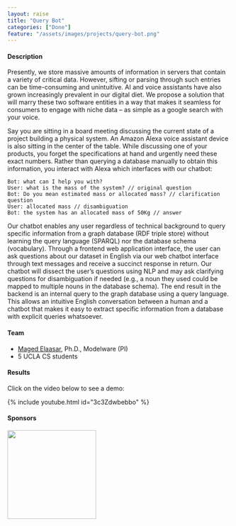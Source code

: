 ```yaml
---
layout: raise
title: "Query Bot"
categories: ["Done"]
feature: "/assets/images/projects/query-bot.png"
---
```


#### Description

Presently, we store massive amounts of information in servers that contain a variety of critical data. However, sifting or parsing through such entries can be time-consuming and unintuitive. AI and voice assistants have also grown increasingly prevalent in our digital diet. We propose a solution that will marry these two software entities in a way that makes it seamless for consumers to engage with niche data – as simple as a google search with your voice.

Say you are sitting in a board meeting discussing the current state of a project building a physical system. An Amazon Alexa voice assistant device is also sitting in the center of the table. While discussing one of your products, you forget the specifications at hand and urgently need these exact numbers. Rather than querying a database manually to obtain this information, you interact with Alexa which interfaces with our chatbot:
```
Bot: what can I help you with?
User: what is the mass of the system? // original question
Bot: Do you mean estimated mass or allocated mass? // clarification question
User: allocated mass // disambiguation
Bot: the system has an allocated mass of 50Kg // answer
```

Our chatbot enables any user regardless of technical background to query specific information from a graph database (RDF triple store) without learning the query language (SPARQL) nor the database schema (vocabulary). Through a frontend web application interface, the user can ask questions about our dataset in English via our web chatbot interface through text messages and receive a succinct response in return. Our chatbot will dissect the user’s questions using NLP and may ask clarifying questions for disambiguation if needed (e.g., a noun they used could be mapped to multiple nouns in the database schema). The end result in the backend is an internal query to the graph database using a query language. This allows an intuitive English conversation between a human and a chatbot that makes it easy to extract specific information from a database with explicit queries whatsoever.

#### Team

- [Maged Elaasar](/maged-elaasar.html), Ph.D., Modelware (PI)
- 5 UCLA CS students

#### Results

Click on the video below to see a demo:

{% include youtube.html id="3c3Zdwbebbo" %}

#### Sponsors

[<img width="200px" src="https://brand.ucla.edu/images/logos-and-marks/campus-logo.jpg"/>](https://www.ucla.edu/)
